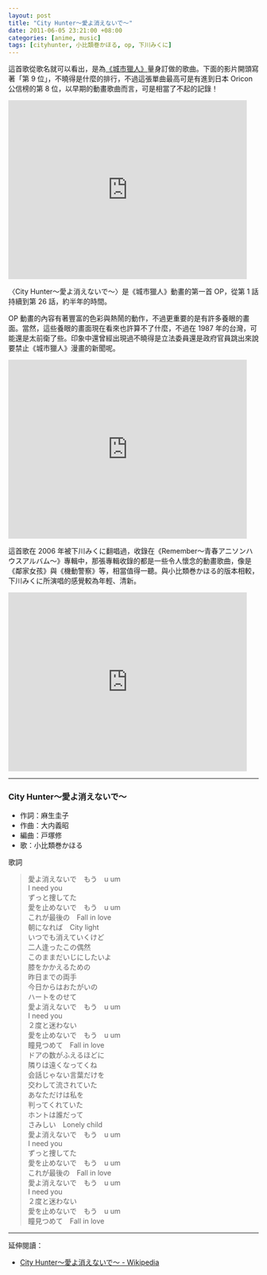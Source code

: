 ```yaml
--- 
layout: post
title: "City Hunter〜愛よ消えないで〜"
date: 2011-06-05 23:21:00 +08:00
categories: [anime, music]
tags: [cityhunter, 小比類巻かほる, op, 下川みくに]
---
```


這首歌從歌名就可以看出，是為[《城市獵人》](/blog/tags/cityhunter/)量身訂做的歌曲。下面的影片開頭寫著「第 9 位」，不曉得是什麼的排行，不過這張單曲最高可是有進到日本 Oricon 公信榜的第 8 位，以早期的動畫歌曲而言，可是相當了不起的記錄！

<iframe width="480" height="360" src="http://www.youtube.com/embed/ERE8qbi1BNc?rel=0" frameborder="0" allowfullscreen></iframe>

<!-- more -->

〈City Hunter〜愛よ消えないで〜〉是《城市獵人》動畫的第一首 OP，從第 1 話持續到第 26 話，約半年的時間。

OP 動畫的內容有著豐富的色彩與熱鬧的動作，不過更重要的是有許多養眼的畫面。當然，這些養眼的畫面現在看來也許算不了什麼，不過在 1987 年的台灣，可能還是太前衛了些。印象中還曾經出現過不曉得是立法委員還是政府官員跳出來說要禁止《城市獵人》漫畫的新聞呢。

<iframe width="480" height="360" src="http://www.youtube.com/embed/2Zm88MCYyCg?rel=0" frameborder="0" allowfullscreen></iframe>

這首歌在 2006 年被下川みくに翻唱過，收錄在《Remember～青春アニソンハウスアルバム～》專輯中，那張專輯收錄的都是一些令人懷念的動畫歌曲，像是《鄰家女孩》與《機動警察》等，相當值得一聽。與小比類巻かほる的版本相較，下川みくに所演唱的感覺較為年輕、清新。

<iframe width="480" height="360" src="http://www.youtube.com/embed/E-RzGsgYpVI?rel=0" frameborder="0" allowfullscreen></iframe>

----

### City Hunter〜愛よ消えないで〜

- 作詞：麻生圭子
- 作曲：大内義昭
- 編曲：戸塚修
- 歌：小比類巻かほる

歌詞

> 愛よ消えないで　もう　u um  
> I need you  
> ずっと捜してた  
> 愛を止めないで　もう　u um  
> これが最後の　Fall in love  
> 朝になれば　City light  
> いつでも消えていくけど  
> 二人逢ったこの偶然  
> このままだいじにしたいよ  
> 膝をかかえるための  
> 昨日までの両手  
> 今日からはおたがいの  
> ハートをのせて  
> 愛よ消えないで　もう　u um  
> I need you  
> ２度と迷わない  
> 愛を止めないで　もう　u um  
> 瞳見つめて　Fall in love  
> ドアの数がふえるほどに  
> 隣りは遠くなってくね  
> 会話じゃない言葉だけを  
> 交わして流されていた  
> あなただけは私を  
> 判ってくれていた  
> ホントは誰だって  
> さみしい　Lonely child  
> 愛よ消えないで　もう　u um  
> I need you  
> ずっと捜してた  
> 愛を止めないで　もう　u um  
> これが最後の　Fall in love  
> 愛よ消えないで　もう　u um  
> I need you  
> ２度と迷わない  
> 愛を止めないで　もう　u um  
> 瞳見つめて　Fall in love

----

延伸閱讀：

- [City Hunter〜愛よ消えないで〜 - Wikipedia](http://ja.wikipedia.org/wiki/City_Hunter%E3%80%9C%E6%84%9B%E3%82%88%E6%B6%88%E3%81%88%E3%81%AA%E3%81%84%E3%81%A7%E3%80%9C)
